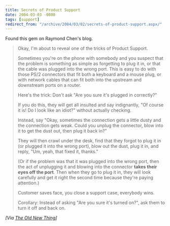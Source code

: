 ```yaml
---
title: Secrets of Product Support
date: 2004-03-03 -0800
tags: [support]
redirect_from: "/archive/2004/03/02/secrets-of-product-support.aspx/"
---
```


Found this gem on Raymond Chen's blog.

> Okay, I'm about to reveal one of the tricks of Product Support.
> 
> Sometimes you're on the phone with somebody and you suspect that the
> problem is something as simple as forgetting to plug it in, or that
> the cable was plugged into the wrong port. This is easy to do with
> those PS/2 connectors that fit both a keyboard and a mouse plug, or
> with network cables that can fit both into the upstream and downstream
> ports on a router. 
> 
> Here's the trick: Don't ask "Are you sure it's plugged in correctly?"
> 
> 
> If you do this, they will get all insulted and say indignantly, "Of
> course it is! Do I look like an idiot?" without actually checking. 
> 
> Instead, say "Okay, sometimes the connection gets a little dusty and
> the connection gets weak. Could you unplug the connector, blow into it
> to get the dust out, then plug it back in?"
> 
>  They will then crawl under the desk, find that they forgot to plug it
> in (or plugged it into the wrong port), blow out the dust, plug it in,
> and reply, "Um, yeah, that fixed it, thanks." 
> 
> (Or if the problem was that it was plugged into the wrong port, then
> the act of unplugging it and blowing into the connector **takes their
> eyes off the port**. Then when they go to plug it in, they will look
> carefully and get it right the second time because they're paying
> attention.)
> 
>  Customer saves face, you close a support case, everybody wins. 
> 
> Corollary: Instead of asking "Are you sure it's turned on?", ask them
> to turn it off and back on.

*[Via [The Old New
Thing](http://weblogs.asp.net/oldnewthing/archive/2004/03/03/83244.aspx)]*

